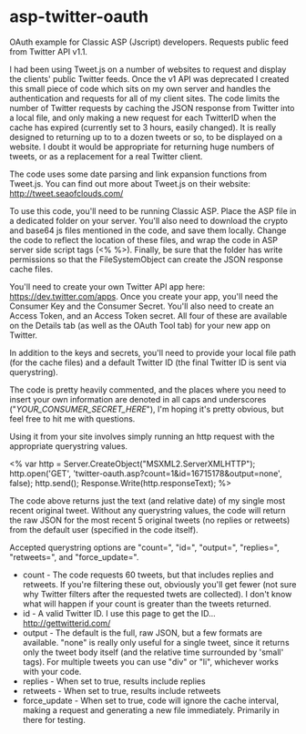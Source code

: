 asp-twitter-oauth
=================

OAuth example for Classic ASP (Jscript) developers. Requests public feed from Twitter API v1.1.

I had been using Tweet.js on a number of websites to request and display the clients' public Twitter feeds. Once the v1 API was deprecated I created this small piece of code which sits on my own server and handles the authentication and requests for all of my client sites. The code limits the number of Twitter requests by caching the JSON response from Twitter into a local file, and only making a new request for each TwitterID when the cache has expired (currently set to 3 hours, easily changed). It is really designed to returning up to to a dozen tweets or so, to be displayed on a website. I doubt it would be appropriate for returning huge numbers of tweets, or as a replacement for a real Twitter client.

The code uses some date parsing and link expansion functions from Tweet.js. You can find out more about Tweet.js on their website: http://tweet.seaofclouds.com/

To use this code, you'll need to be running Classic ASP. Place the ASP file in a dedicated folder on your server. You'll also need to download the crypto and base64 js files mentioned in the code, and save them locally. Change the code to reflect the location of these files, and wrap the code in ASP server side script tags (<% %>). Finally, be sure that the folder has write permissions so that the FileSystemObject can create the JSON response cache files.

You'll need to create your own Twitter API app here: https://dev.twitter.com/apps. Once you create your app, you'll need the Consumer Key and the Consumer Secret. You'll also need to create an Access Token, and an Access Token secret. All four of these are available on the Details tab (as well as the OAuth Tool tab) for your new app on Twitter.

In addition to the keys and secrets, you'll need to provide your local file path (for the cache files) and a default Twitter ID (the final Twitter ID is sent via querystring).

The code is pretty heavily commented, and the places where you need to insert your own information are denoted in all caps and underscores ("_YOUR_CONSUMER_SECRET_HERE_"), I'm hoping it's pretty obvious, but feel free to hit me with questions.

Using it from your site involves simply running an http request with the appropriate querystring values.

  <%
	var http = Server.CreateObject("MSXML2.ServerXMLHTTP");
	http.open('GET', 'twitter-oauth.asp?count=1&id=16715178&output=none', false);
	http.send();
	Response.Write(http.responseText);
	%>

The code above returns just the text (and relative date) of my single most recent original tweet. Without any querystring values, the code will return the raw JSON for the most recent 5 original tweets (no replies or retweets) from the default user (specified in the code itself).

Accepted querystring options are "count=", "id=", "output=", "replies=", "retweets=", and "force_update=".

* count - The code requests 60 tweets, but that includes replies and retweets. If you're filtering these out, obviously you'll get fewer (not sure why Twitter filters after the requested twets are collected). I don't know what will happen if your count is greater than the tweets returned. 
* id - A valid Twitter ID. I use this page to get the ID... http://gettwitterid.com/
* output - The default is the full, raw JSON, but a few formats are available. "none" is really only useful for a single tweet, since it returns only the tweet body itself (and the relative time surrounded by 'small' tags). For multiple tweets you can use "div" or "li", whichever works with your code.
* replies - When set to true, results include replies
* retweets - When set to true, results include retweets
* force_update - When set to true, code will ignore the cache interval, making a request and generating a new file immediately. Primarily in there for testing.

